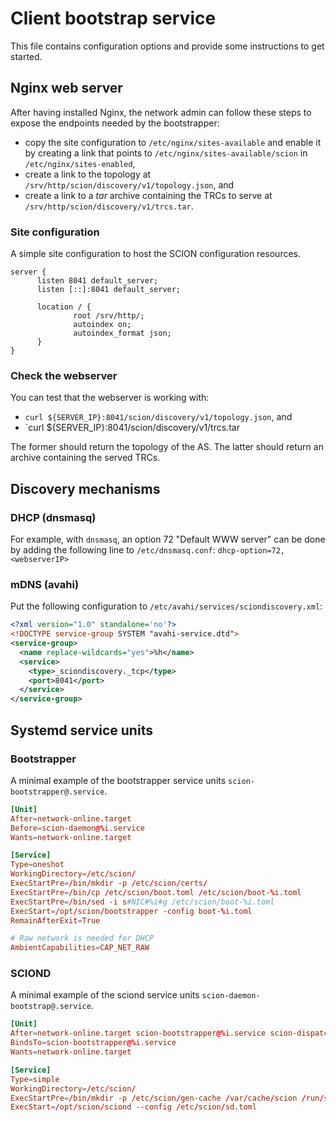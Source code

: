 # Client bootstrap service

This file contains configuration options and provide some instructions to
get started.

## Nginx web server

After having installed Nginx, the network admin can follow these steps to
expose the endpoints needed by the bootstrapper:

- copy the site configuration to `/etc/nginx/sites-available` and enable it by creating
  a link that points to `/etc/nginx/sites-available/scion` in `/etc/nginx/sites-enabled`,
- create a link to the topology at `/srv/http/scion/discovery/v1/topology.json`, and
- create a link to a *tar* archive containing the TRCs to serve at
  `/srv/http/scion/discovery/v1/trcs.tar`.

### Site configuration

A simple site configuration to host the SCION configuration resources.

```nginx
server {
      listen 8041 default_server;
      listen [::]:8041 default_server;

      location / {
              root /srv/http/;
              autoindex on;
              autoindex_format json;
      }
}
```

### Check the webserver

You can test that the webserver is working with:

- `curl ${SERVER_IP}:8041/scion/discovery/v1/topology.json`, and
- `curl ${SERVER_IP}:8041/scion/discovery/v1/trcs.tar

The former should return the topology of the AS.
The latter should return an archive containing the served TRCs.

## Discovery mechanisms

### DHCP (dnsmasq)

For example, with `dnsmasq`, an option 72 "Default WWW server" can be done by
adding the following line to `/etc/dnsmasq.conf`: `dhcp-option=72,<webserverIP>`

### mDNS (avahi)

Put the following configuration to `/etc/avahi/services/sciondiscovery.xml`:

```xml
<?xml version="1.0" standalone='no'?>
<!DOCTYPE service-group SYSTEM "avahi-service.dtd">
<service-group>
  <name replace-wildcards="yes">%h</name>
  <service>
    <type>_sciondiscovery._tcp</type>
    <port>8041</port>
  </service>
</service-group>
```

## Systemd service units

### Bootstrapper

A minimal example of the bootstrapper service units ``scion-bootstrapper@.service``.

```toml
[Unit]
After=network-online.target
Before=scion-daemon@%i.service
Wants=network-online.target

[Service]
Type=oneshot
WorkingDirectory=/etc/scion/
ExecStartPre=/bin/mkdir -p /etc/scion/certs/
ExecStartPre=/bin/cp /etc/scion/boot.toml /etc/scion/boot-%i.toml
ExecStartPre=/bin/sed -i s#NIC#%i#g /etc/scion/boot-%i.toml
ExecStart=/opt/scion/bootstrapper -config boot-%i.toml
RemainAfterExit=True

# Raw network is needed for DHCP
AmbientCapabilities=CAP_NET_RAW
```

### SCIOND

A minimal example of the sciond service units ``scion-daemon-bootstrap@.service``.

```toml
[Unit]
After=network-online.target scion-bootstrapper@%i.service scion-dispatcher.service
BindsTo=scion-bootstrapper@%i.service
Wants=network-online.target

[Service]
Type=simple
WorkingDirectory=/etc/scion/
ExecStartPre=/bin/mkdir -p /etc/scion/gen-cache /var/cache/scion /run/shm/sciond
ExecStart=/opt/scion/sciond --config /etc/scion/sd.toml
```

